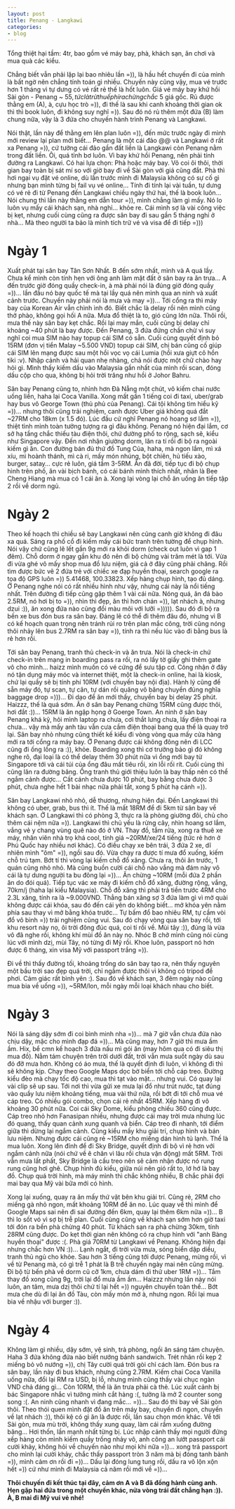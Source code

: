 ```yaml
---
layout: post
title: Penang - Langkawi
categories:
- blog
---
```


Tổng thiệt hại tầm: 4tr, bao gồm vé máy bay, phà, khách sạn, ăn chơi và mua quà các kiểu.

Chẳng biết vẫn phải lặp lại bao nhiêu lần =)), là hầu hết chuyến đi của mình là bất ngờ nên chẳng tính toán gì nhiều. Chuyến này cũng vậy, mua vé trước hơn 1 tháng vì tự dưng có vé rất rẻ thế là hốt luôn. Giá vé máy bay khứ hồi Sài gòn - Penang ~ $55, tức là trừ thuế phí ra chừng chắc ~$5 giá gốc. Rủ được thằng em (A), à, cựu học trò =)), đi thế là sau khi canh khoảng thời gian ok thì thì book luôn, đi không suy nghĩ =)). Sau đó nó rủ thêm một đứa (B) làm chung nữa, vậy là 3 đứa cho chuyến hành trình Penang và Langkawi.

Nói thật, lần này để thằng em lên plan luôn =)), đến mức trước ngày đi mình mới review lại plan mới biết... Penang là một cái đảo @@ và Langkawi ở rất xa Penang =)), cứ tưởng cái đảo gần đất liền là Langkawi còn Penang nằm trong đất liền. Ôi, quá tỉnh bơ luôn. Vì bay khứ hồi Penang, nên phải tính đường ra Langkawi. Có hai lựa chọn: Phà hoặc máy bay. Vô coi ôi thôi, thời gian bay toàn bị sát mí so với giờ bay đi về Sài gòn với giá cũng đắt. Phà thì hơi ngại vụ đặt vé online, dù lần trước mình đi Malaysia không có sự cố gì nhưng bạn mình từng bị fail vụ vé online... Tính đi tính lại vài tuần, tự dưng có vé rẻ đi từ Penang đến Langkawi chiều ngày thứ hai, thế là book luôn... Nói chung thì lần này thằng em dẫn tour =)), mình chẳng làm gì mấy. Nó lo luôn vụ mấy cái khách sạn, nhà nghỉ... khỏe re. Cái mình sợ là vài công việc bị kẹt, nhưng cuối cùng cũng ra được sân bay đi sau gần 5 tháng nghỉ ở nhà... Mà theo người ta bảo là mình tích trữ vé và visa để đi tiếp =)))

Ngày 1
======

Xuất phát tại sân bay Tân Sơn Nhất. B đến sớm nhất, mình và A quá lầy. Chưa kể mình còn tính hẹn với ông anh làm mặt đất ở sân bay ra ăn trưa... A đến trước giờ đóng quầy check-in, à mà phải nói là đúng giờ đóng quầy =))... lần đầu nó bay quốc tế mà tại lầy quá nên mình qua an ninh và xuất cảnh trước. Chuyến này phải nói là mưa và may =))... Tới cổng ra thì máy bay của Korean Air vẫn chình ình đó. Biết chắc là delay rồi nên mình cũng thở phào, không gọi hối A nữa. Mưa đổ thiệt là to, gió cũng lớn nữa. Thôi rồi, mưa thế này sân bay kẹt chắc. Rồi lại may mắn, cuối cũng bị delay chỉ khoảng ~40 phút là bay được. Đến Penang, 3 đứa đứng chần chừ vì suy nghĩ coi mua SIM nào hay topup cái SIM có sẵn. Cuối cùng quyết định bỏ 15RM (đơn vị tiển Malay ~5.500 VND) topup cái SIM, chị bán cũng cố giúp cái SIM lên mạng được sau một hồi vọc vọ cái Lumia (hồi xưa giựt cô hồn tiki :v). Nhập cảnh và hải quan nhẹ nhàng, chả nói được một chữ chào hay hỏi gì. Mình thấy kiếm dấu vào Malaysia gần nhất của mình rồi scan, đóng dấu cộp cho qua, không bị hỏi trời trăng như hồi ở Johor Bahru.

Sân bay Penang cũng to, nhỉnh hơn Đà Nẵng một chút, vô kiếm chai nước uống liền, haha lại Coca Vanilla. Xong mất gần 1 tiếng coi đi taxi, uber/grab hay bus vô George Town (thủ phủ của Penang). Cái tội không tìm hiểu kỹ =))... nhưng thôi cũng trải nghiệm, canh được Uber giá không quá đắt ~27RM cho 18km (x 1.5 đó). Lúc đầu cứ nghĩ Penang nó hoang sơ lắm =)), thiệt tình mình toàn tưởng tượng ra gì đâu không. Penang nó hiện đại lắm, cơ sở hạ tầng chắc thiếu tàu điện thôi, chứ đường phố to rộng, sạch sẽ, kiểu như Singapore vậy. Đến nơi nhận giường dorm, lăn ra tí rồi đi bộ ra ngoài kiếm gì ăn. Con đường bán đủ thứ đồ Tung Của, haha, mà ngon lắm, mì xá xíu, mì hoành thánh, mì cà ri, mấy món nhúng, bột chiên, hủ tiếu xào, burger, satay... cực rẻ luôn, giá tầm 3-5RM. Ăn đã đời, tiếp tục đi bộ chụp hình trên phố, ăn vài bịch bánh, có cái bánh mình thích nhất, nhân là Bee Cheng Hiang mà mua có 1 cái ăn à. Xong lại vòng lại chỗ ăn uống ăn tiếp tập 2 rồi về dorm ngủ.

Ngày 2
======

Theo kế hoạch thì chiều sẽ bay Langkawi nên cũng canh giờ không đi đâu xa quá. Sáng ra phố cổ đi kiếm mấy cái bức tranh trên tường để chụp hình. Nói vậy chứ cũng lê lết gần 9g mới ra khỏi dorm (check out luôn vì gap 1 đêm). Chỗ dorm ở ngay gần khu đó nên đi bộ chừng vài trăm mét là tới. Vừa đi vừa ghé vô mấy shop mua đồ lưu niệm, giá cả ở đây cũng phải chăng. Rồi tìm được bức vẽ 2 đứa trẻ với chiếc xe đạp huyền thoại, search google ra tọa độ GPS luôn =)) 5.41468, 100.33823. Xếp hàng chụp hình, tạo đủ dáng. Ở Penang nghe nói có rất nhiều hình như vậy, nhưng cái này là nổi tiếng nhất. Trên đường đi tiếp cũng gặp thêm 1 vài cái nữa. Nóng quá, ăn đá bào 2.5RM, nó hơi bị to =)), nhìn thì đẹp, ăn thì hơn chán =)), lạt nhách à, nhưng dzui :)), ăn xong đứa nào cũng đổi màu môi với lưỡi =))))). Sau đó đi bộ ra bến xe bus đón bus ra sân bay. Đáng lẽ có thể đi thêm đâu đó, nhưng vì B có kế hoạch quan trọng nên tránh rủi ro trên plan mắc công, trời cũng nóng thôi nhảy lên bus 2.7RM ra sân bay =)), tính ra thì nếu lúc vào đi bằng bus là rẻ hơn rồi. 

Tới sân bay Penang, tranh thủ check-in và ăn trưa. Nói là check-in chứ check-in trên mạng in boarding pass ra rồi, ra nó lấy tờ giấy ghi thêm gate vô cho mình... haizz mình muốn có vé cứng để sưu tập cơ. Công nhận ở đây nó tận dụng máy móc và internet thiệt, một là check-in online, hai là kiosk, chứ lại quầy sẽ bị tính phí 10RM (với chuyến bay nội địa). Hành lý cũng để sẵn máy đó, tự scan, tự cân, tự dán rồi quăng vô băng chuyền đúng nghĩa baggage drop =)))... Đi dạo để ăn mới thấy, chuyến bay bị delay 25 phút. Haizzz, thế là quá sớm. Ăn ở sân bay Penang chừng 15RM cũng được thôi, hơi đắt :))... 15RM là ăn ngập họng ở Goerge Town. An ninh ở sân bay Penang khá kỹ, hỏi mình laptop ra chưa, cơi thắt lưng chưa, lấy điện thoại ra chưa... vậy mà mấy anh tàu vẫn cưa cầm điện thoại bang qua thế là quay trở lại. Sân bay nhỏ nhưng cũng thiết kế kiểu đi vòng vòng qua mấy cửa hàng mới ra tới cổng ra máy bay. Ở Penang được cái không đông nên đi LCC cũng đi ống lồng ra :)), khỏe. Boarding xong thì cơ trưởng bảo gì đó không nghe rõ, đại loại là có thể delay thêm 30 phút nữa vì ổng mới bay từ Singapore tới và cái túi của ổng đâu mất tiêu rồi, xin lỗi rối rít. Cuối cùng thì cũng lăn ra đường băng. Ổng tranh thủ giới thiệu luôn là bay thấp nên có thể ngắm cảnh được... Cất cánh chưa được 10 phút, bay bằng chưa được 3 phút, chưa nghe hết 1 bài nhạc nữa phải tắt, xong 5 phút hạ cánh =)).

Sân bay Langkawi nhỏ nhỏ, dễ thương, nhưng hiện đại. Đến Langkawi thì không có uber, grab, bus thì ít. Thế là mất 18RM để đi 5km từ sân bay về khách sạn. Ở Langkawi thì có phòng 3, thực ra là phòng giường đôi, chủ cho thêm cái nệm nữa =)). Langkawi thì chủ yếu là rừng cây, nhìn hoang sơ lắm, vắng vẻ y chang vùng quê nào đó ở VN. Thay đồ, tắm rửa, xong ra thuê xe máy, nhân viên nhà trọ khá cool, tính giá ~20RM/xe/24 tiếng (tức rẻ hơn ở Phú Quốc hay nhiều nơi khác). Có điều chạy xe bên trái, 3 đứa 2 xe, dĩ nhiên mình "ôm" =)), ngồi sau đó. Vừa chạy ra được tí mưa đổ xuống, kiếm chỗ trú tạm. Bớt tí thì vòng lại kiếm chỗ đổ xăng. Chưa ra, thôi ăn trước, 1 quán cũng nhỏ nhỏ. Mà cũng buồn cười cái chỗ nào vắng mà đám này vô cái là tự dưng người ta bu đông lại =))... Ăn chừng ~10RM (mỗi đứa 2 phần ăn do đói quá). Tiếp tục vác xe máy đi kiếm chỗ đổ xăng, đường rộng, vắng, 70km/j (haha lại kiểu Malaysia). Chỗ đỗ xăng thì phải trả tiền trước 4RM cho 2.3L xăng, tính ra là ~9.000VND. Thẳng bán xăng sợ 3 đứa làm gì vì mở quài không được cái khóa, sau đó đến cái yên do không biết... mở khóa yên nằm phía sau thay vì mở bằng khóa trước... Tự bấm đổ bao nhiêu RM, tự cầm vòi đổ vô bình =)) trải nghiệm cũng vui. Sau đó chạy vòng qua sân bay rồi, tới khu resort này nọ, ôi trời đông đúc quá, coi tí rồi về. Mùi tây :)), đúng là vừa vô đã nghe rồi, không khí mùi đồ ăn này nọ. Nhóc B chở mình cũng nói cùng lúc với mình dzị, mùi Tây, nó từng đi Mỹ rồi. Khoe luôn, passport nó hơn được 6 tháng, xin visa Mỹ với passport trắng =)). 

Đi về thì thấy đường tối, khoảng trống do sân bay tạo ra, nên thấy nguyên một bầu trời sao đẹp quá trời, chỉ ngắm được thôi vì không có tripod để phơi. Cảm giác rất bình yên :). Sau đó về khách sạn, 3 đêm ngày nào cũng mua bia về uống =)), ~5RM/lon, mỗi ngày mỗi loại khách nhau cho biết. 

Ngày 3
======

Nói là sáng dậy sớm đi coi bình minh nha =))... mà 7 giờ vẫn chưa đứa nào chịu dậy, mặc cho mình đạp đá =))... Mà cũng may, hơn 7 giờ thì mưa ầm ầm. Hix, bể cmn kế hoạch 3 đứa nấu mì gói ăn (may hôm qua có đi siêu thị mua đồ). Nằm tám chuyện trên trời dưới đất, trời vẫn mưa suốt ngày dù sau đó đỡ mưa hơn. Không có áo mưa, thế là quyết định đi luôn, vì không đi thì sẽ không kịp. Chạy theo Google Maps dọc bờ biển tới chỗ cáp treo. Đường kiểu đèo mà chạy tốc độ cao, mua thì tạt vào mặt... nhưng vui. Có quay lại vài clip sẽ up sau. Tới nơi thì vừa gửi xe mưa lại đổ như trút nước, tạt đúng vào quầy lưu niệm khoảng tiếng, mua vài thứ nữa, rồi bớt đi tới chỗ mua vé cáp treo. Có nhiều gói combo, chọn cái rẻ nhất 45RM. Xếp hàng đi vô khoảng 30 phút nữa. Coi cái Sky Dome, kiểu phòng chiếu 360 cũng được. Cáp treo nhỏ hơn Fanasipan nhiều, nhưng được cái may trời mưa nhưng lúc đó quang, thấy quan cảnh xung quanh và biển. Cáp treo đi nhanh, tới điểm giữa thì dừng lại ngắm cảnh. Cũng kiểu mấy khu giải trí, chụp hình và bán lưu niệm. Nhưng được cái cũng rẻ ~15RM cho miếng dán hình tủ lạnh. Thế là mua luôn. Xong lên đỉnh để đi Sky Bridge, quyết định đi bộ vì rẻ hơn với ngắm cảnh nữa (nói chứ về ê chân vì lâu rồi chưa vận động) mất 5RM. Trời vẫn mưa lất phất, Sky Bridge là cấu treo nên sẽ cảm nhận được nó rung rung cũng hơi ghê. Chụp hình đủ kiểu, giữa núi nên gió rất to, lớ hớ là bay đồ. Chụp quá trời hình, mà máy mình thì chắc không nhiều, B chắc phải đợi mai bay qua Mỹ vài bữa mới có hình.

Xong lại xuống, quay ra ăn mấy thứ vặt bên khu giải trí. Cũng rẻ, 2RM cho miếng gà nhỏ ngon, mất khoảng 10RM để ăn no. Lúc quay về thì mình để Google Maps sai nên đi sai đường đến 6km, quay lại thêm 6km nữa =))... B thì lo sốt vó vì sợ bị trễ plan. Cuối cùng cũng về khách sạn sớm hơn giờ taxi tới đón ra bến phà chừng 40 phút. Từ khách sạn ra phà chừng 30km, tính 28RM cũng được. Do kẹt thời gian nên không có ra chụp hình với "anh Bàng huyền thoại" được :(. Phà giá 70RM từ Langkawi về Penang. Không hiện đại nhưng chắc hơn VN :))... Lạnh ngắt, đi trời vừa mưa, sóng biển dập diều, tranh thủ ngủ cho khỏe. Sau hơn 3 tiếng cũng tới được Penang, mừng rồi, vì về từ Penang mà, có gì trễ 1 phát là B trễ chuyến ngày mai nên cũng mừng. Đi bộ từ bến phà về dorm cũ cỡ 1km, chưa dám đi thử uber 1RM =))... Tắm thay đồ xong cũng 9g, trời lại đổ mưa ầm ầm... Haizzz nhưng lần này nói luôn, an tâm, mưa dzị thôi chứ tí lại hết =)) nguyên chuyến toàn thế... Bớt mưa che dù đi lại ăn đồ Tàu, còn mấy món mở à, nhưng ngon. Rồi lại mua bia về nhậu với burger :)).

Ngày 4
======

Không làm gì nhiều, dậy sớm, vệ sinh, trả phòng, ngồi ăn sáng tám chuyện. Haha 3 đứa không đứa nào biết nướng bánh sandwich. Trét nhân rồi kẹp 2 miếng bỏ vô nướng =)), chị Tây cười quá trời gòi chỉ cách làm. Đón bus ra sân bay, lần này đi bus khách, nhưng cũng 2.7RM. Kiếm chai Coca Vanilla uống nữa, đổi lại RM ra USD, bị lỗ, nhưng mình cũng thấy vài chục ngàn VND chả đáng gì... Còn 10RM, thế là ăn trưa phải cà thẻ. Lúc xuất cảnh bị bác Singapore nhắc vì tưởng mình cắt hàng :(, tưởng là mở 2 counter song song :(. An ninh cũng nhanh vì đang mắc... =))... Sau đó thì bay về Sài gòn thôi. Theo thói quen mình đặt đồ ăn trên máy bay, chuyến đi ngon, chuyến về lạt nhách :)), thôi kệ có gì ăn là được rồi, lần sau chọn món khác. Về tới Sài gòn, mưa mù trời, không thấy xung quay, làm cái rầm xuống đường băng... Hơi thốn, lần mạnh nhất từng bị. Lúc nhập cảnh thấy mọi người đứng xếp hàng còn mình kiếm quầy trống nhảy vô, anh công an lướt passport cái cười khảy, không hỏi về chuyến nào như mọi khi nữa =))... xong trả passport cho mình lại cười khảy, chắc thấy passport tròn 3 năm mà bị đóng tanh bành =)), mình cảm ơn rồi đi =))... Dấu lại đóng lung tung rồi, dấu ra vô lộn xộn hết =)) cứ như mình đi Malaysia cả năm rồi mới về =))... 

**Thôi chuyến đi kết thúc tại đây, cảm ơn A và B đã đồng hành cùng anh. Hẹn gặp hai đứa trong một chuyến khác, nửa vòng trái đất chẳng hạn :)). À, B mai đi Mỹ vui vẻ nhé!**